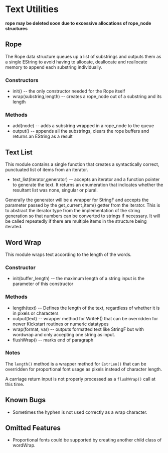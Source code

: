 # Text Utilities
**rope may be deleted soon due to excessive allocations of rope_node structures**

## Rope
The Rope data structure queues up a list of substrings and outputs them as a single EString to avoid having to allocate, deallocate and reallocate memory to append each substring individually.

### Constructors
* init() -- the only constructor needed for the Rope itself
* wrap(substring,length) -- creates a rope_node out of a substring and its length

### Methods
* add(node) -- adds a substring wrapped in a rope_node to the queue
* output() -- appends all the substrings, clears the rope buffers and returns an EString as a result

## Text List
This module contains a single function that creates a syntactically correct, punctuated list of items from an iterator.

* text_list(iterator,generator) -- accepts an iterator and a function pointer to generate the text. It returns an enumeration that indicates whether the resultant list was none, singular or plural.

Generally the generator will be a wrapper for StringF and accepts the parameter passed by the get_current_item() getter from the iterator.  This is to abstract the iterator type from the implementation of the string generation so that numbers can be converted to strings if necessary.  It will be called repeatedly if there are multiple items in the structure being iterated.

## Word Wrap
This module wraps text according to the length of the words.

### Constructor
* init(buffer_length) -- the maximum length of a string input is the parameter of this constructor

### Methods
* length(text) -- Defines the length of the text, regardless of whether it is in pixels or characters
* output(text) -- wrapper method for WriteF() that can be overridden for newer Kickstart routines or numeric datatypes
* wrap(format, var) -- outputs formatted text like StringF but with wordwrap and only accepting one string as input.
* flushWrap() -- marks end of paragraph

### Notes
The `length()` method is a wrapper method for `EstrLen()` that can be overridden for proportional font usage as pixels instead of character length.

A carriage return input is not properly processed as a `flushWrap()` call at this time.

## Known Bugs
* Sometimes the hyphen is not used correctly as a wrap character.

## Omitted Features
* Proportional fonts could be supported by creating another child class of wordWrap.
